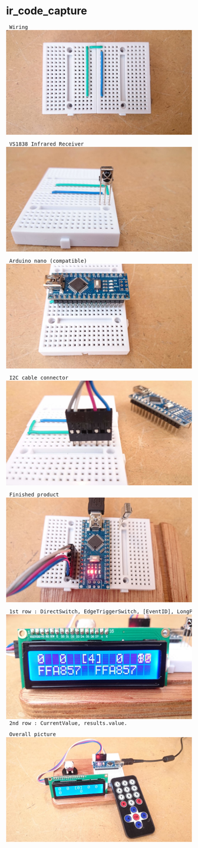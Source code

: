 # ir_code_capture
<pre> Wiring
<img src="https://github.com/faowff034faerf3490ur/ir_code_capture/blob/master/IMG/20190115162705.jpg" title="photo 9"></pre>
<pre> VS1838 Infrared Receiver
<img src="https://github.com/faowff034faerf3490ur/ir_code_capture/blob/master/IMG/20190115162800.jpg" title="photo 9"></pre>
<pre> Arduino nano (compatible)
<img src="https://github.com/faowff034faerf3490ur/ir_code_capture/blob/master/IMG/20190115162906.jpg" title="photo 9"></pre>
<pre> I2C cable connector
<img src="https://github.com/faowff034faerf3490ur/ir_code_capture/blob/master/IMG/20190115163022.jpg" title="photo 9"></pre>
<pre> Finished product
<img src="https://github.com/faowff034faerf3490ur/ir_code_capture/blob/master/IMG/20190115163905.jpg" title="photo 9"></pre>
<pre> 1st row : DirectSwitch, EdgeTriggerSwitch, [EventID], LongPushCounter, ReleaseCounter.
<img src="https://github.com/faowff034faerf3490ur/ir_code_capture/blob/master/IMG/20190115163757.jpg" title="photo 9">
 2nd row : CurrentValue, results.value.</pre>
<pre> Overall picture
<img src="https://github.com/faowff034faerf3490ur/ir_code_capture/blob/master/IMG/20190115163645.jpg" title="photo 9"></pre>
